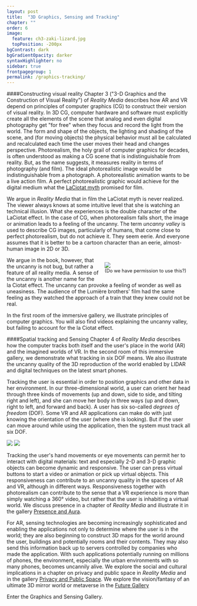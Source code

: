 ```yaml
---
layout: post
title:  "3D Graphics, Sensing and Tracking"
chapter: ""
order: 6
image:
  feature: ch3-zaki-lizard.jpg
  topPosition: -200px
bgContrast: dark
bgGradientOpacity: darker
syntaxHighlighter: no
sidebar: true
frontpagegroup: 1
permalink: /graphics-tracking/
---
```

####Constructing visual reality
Chapter 3 ("3-D Graphics and the Construction of Visual Reality") of *Reality Media* describes how AR and VR depend on principles of computer graphics (CG) to construct their version of visual reality. 
In 3D CG, computer hardware and software must explicitly create all the elements of the scene that analog and even digital photography get "for free" when they focus and record the light from the world. The form and shape of the objects, the lighting and shading of the scene, and (for moving objects) the physical behavior must all be calculated and recalculated each time the user moves their head and changes perspective.  Photorealism, the holy grail of computer graphics for decades, is often understood as making a CG scene that is indistinguishable from reality. But, as the name suggests, it measures reality in terms of photography (and film). The ideal photorealistic image would be indistinguishable from a photograph. A photorealistic animation wants to be a live action film. A perfect photorealistic graphic would achieve for the digital medium what the <a class="exlink" href="{{site.baseurl}}/what-are-reality-media">LaCiotat myth</a> promised for film.

We argue in *Reality Media* that in film the LaCiotat myth is never realized. The viewer always knows at some intuitive level that she is watching an technical illusion.  What she experiences is the double character of the LaCiotat effect. In the case of CG, when photorealism falls short, the image or animation leads  to a feeling of the uncanny. The term *uncanny valley* is used to describe CG images, particularly of humans, that come close to perfect photorealism, but do not achieve it. They seem eerie. And everyone assumes that it is better to be a cartoon character than an eerie, almost-human image in 2D or 3D. 

<div style="float:right; padding:1em;">
<img class="img img--fullContainer img--10xLeading" src="{{ site.baseurl_book_img }}ch3-4-cg/uncanny.jpg"> 
<div style="font-size:.8rem";>(Do we have permission to use this?) </div>
</div>
 We argue in the book, however, that the uncanny is not bug, but rather a feature of all reality media. A sense of the uncanny is another name for the la Ciotat effect. The uncanny can provoke a feeling of wonder as well as uneasiness. The audience of the Lumière brothers' film had the same feeling as they watched the approach of a train that they knew could not be real.  

In the first room of the immersive gallery, we illustrate principles of computer graphics. You will also find videos explaining the uncanny valley, but failing to account for the la Ciotat effect. 

####Spatial tracking and Sensing
Chapter 4 of *Reality Media* describes how the computer tracks both itself and the user's place in the world (AR) and the imagined worlds of VR. In the second room of this immersive gallery, we demonstrate what tracking in six DOF means. We also illustrate the uncanny quality of the 3D reproduction of the world enabled by LIDAR and digital techniques on the latest smart phones. 

Tracking the user is essential in order to position graphics and other data in her environment. In our three-dimensional world, a user can orient her head through three kinds of movements (up and down, side to side, and tilting right and left), and she can move her body in three ways (up and down, right to left, and forward and back). A user has six so-called *degrees of freedom* (DOF). Some VR and AR applications can make do with just knowing the orientation of the user (where she is looking). But if the user can move around while using the application, then the system must track all six DOF.  

<img class="img img--fullContainer img--6xLeading" src="{{ site.baseurl_book_img }}ch3-4-cg/DOF1.jpg"> 
<img class="img img--fullContainer img--6xLeading" src="{{ site.baseurl_book_img }}ch3-4-cg/DOF2.jpg"> 

Tracking the user's hand movements or eye movements can permit her to interact with digital materials: text and especially 2-D and 3-D graphic objects can become dynamic and responsive. The user can press virtual buttons to start a video or animation or pick up virtual objects. This responsiveness can contribute to an uncanny quality in the spaces of AR and VR, although in different ways. Responsiveness together with photorealism can contribute to the sense that a VR experience is more than simply watching a 360° video, but rather that the user is inhabiting a virtual world. We discuss presence in a chapter of *Reality Media* and illustrate it in the gallery <a href="{{site.baseurl}}/presence">Presence and Aura</a>. 

For AR, sensing technologies are becoming increasingly sophisticated and enabling the applications not only to determine where the user is in the world; they are also beginning to construct 3D maps for the world around the user, buildings and potentially rooms and their contents. They may also send this information back up to servers controlled by companies who made the application. With such applications potentially running on millions of phones, the environment, especially the urban environments with so many phones, becomes uncannily alive. We explore the social and cultural implications in a chapter on privacy and public space in *Reality Media* and in the gallery <a class="exlink" href="{{site.baseurl}}/privacy">Privacy and Public Space</a>. We explore the vision/fantasy of an ultimate 3D mirror world or metaverse in the <a class="exlink" href="{{site.baseurl}}/future">Future Gallery</a>

Enter the <a class="xrlink" room="2" waypoint="start">Graphics and Sensing Gallery</a>.
